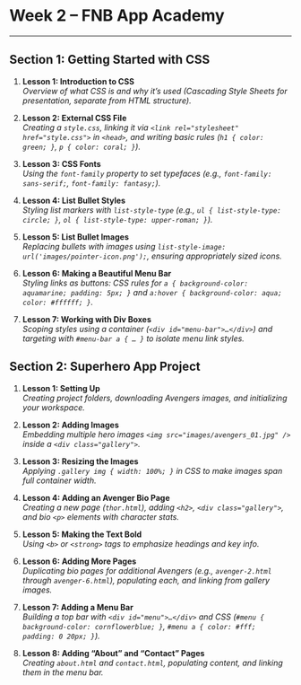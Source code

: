 # Week 2 – FNB App Academy
---------------------------

## Section 1: Getting Started with CSS


1. **Lesson 1: Introduction to CSS**  
   *Overview of what CSS is and why it’s used (Cascading Style Sheets for presentation, separate from HTML structure).* 

2. **Lesson 2: External CSS File**  
   *Creating a `style.css`, linking it via `<link rel="stylesheet" href="style.css">` in `<head>`, and writing basic rules (`h1 { color: green; }`, `p { color: coral; }`).* 

3. **Lesson 3: CSS Fonts**  
   *Using the `font-family` property to set typefaces (e.g., `font-family: sans-serif;`, `font-family: fantasy;`).* 

4. **Lesson 4: List Bullet Styles**  
   *Styling list markers with `list-style-type` (e.g., `ul { list-style-type: circle; }`, `ol { list-style-type: upper-roman; }`).* 

5. **Lesson 5: List Bullet Images**  
   *Replacing bullets with images using `list-style-image: url('images/pointer-icon.png');`, ensuring appropriately sized icons.* 

6. **Lesson 6: Making a Beautiful Menu Bar**  
   *Styling links as buttons: CSS rules for `a { background-color: aquamarine; padding: 5px; }` and `a:hover { background-color: aqua; color: #ffffff; }`.* 

7. **Lesson 7: Working with Div Boxes**  
   *Scoping styles using a container (`<div id="menu-bar">…</div>`) and targeting with `#menu-bar a { … }` to isolate menu link styles.* 

## Section 2: Superhero App Project

1. **Lesson 1: Setting Up**  
   *Creating project folders, downloading Avengers images, and initializing your workspace.*  

2. **Lesson 2: Adding Images**  
   *Embedding multiple hero images `<img src="images/avengers_01.jpg" />` inside a `<div class="gallery">`.* 

3. **Lesson 3: Resizing the Images**  
   *Applying `.gallery img { width: 100%; }` in CSS to make images span full container width.* 

4. **Lesson 4: Adding an Avenger Bio Page**  
   *Creating a new page (`thor.html`), adding `<h2>`, `<div class="gallery">`, and bio `<p>` elements with character stats.*  

5. **Lesson 5: Making the Text Bold**  
   *Using `<b>` or `<strong>` tags to emphasize headings and key info.* 

6. **Lesson 6: Adding More Pages**  
   *Duplicating bio pages for additional Avengers (e.g., `avenger-2.html` through `avenger-6.html`), populating each, and linking from gallery images.*  

7. **Lesson 7: Adding a Menu Bar**  
   *Building a top bar with `<div id="menu">…</div>` and CSS (`#menu { background-color: cornflowerblue; }`, `#menu a { color: #fff; padding: 0 20px; }`).*

8. **Lesson 8: Adding “About” and “Contact” Pages**  
   *Creating `about.html` and `contact.html`, populating content, and linking them in the menu bar.*  